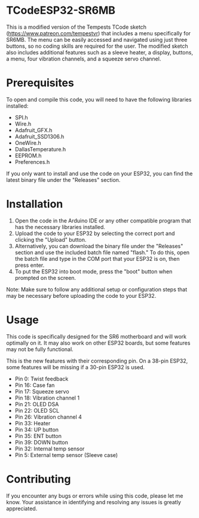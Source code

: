 # TCodeESP32-SR6MB
This is a modified version of the Tempests TCode sketch (https://www.patreon.com/tempestvr) that includes a menu specifically for SR6MB. The menu can be easily accessed and navigated using just three buttons, so no coding skills are required for the user. The modified sketch also includes additional features such as a sleeve heater, a display, buttons, a menu, four vibration channels, and a squeeze servo channel.

# Prerequisites
<p>To open and compile this code, you will need to have the following libraries installed:</p>

<ul>
  <li>SPI.h</li>
  <li>Wire.h</li>
  <li>Adafruit_GFX.h</li>
  <li>Adafruit_SSD1306.h</li>
  <li>OneWire.h</li>
  <li>DallasTemperature.h</li>
  <li>EEPROM.h</li>
  <li>Preferences.h</li>
</ul>

<p>If you only want to install and use the code on your ESP32, you can find the latest binary file under the "Releases" section.</p>

# Installation

<ol>
  <li>Open the code in the Arduino IDE or any other compatible program that has the necessary libraries installed.</li>
  <li>Upload the code to your ESP32 by selecting the correct port and clicking the "Upload" button.</li>
  <li>Alternatively, you can download the binary file under the "Releases" section and use the included batch file named "flash." To do this, open the batch file and type in the COM port that your ESP32 is on, then press enter.</li>
  <li>To put the ESP32 into boot mode, press the "boot" button when prompted on the screen.</li>
</ol>

<p>Note: Make sure to follow any additional setup or configuration steps that may be necessary before uploading the code to your ESP32.</p>

# Usage
This code is specifically designed for the SR6 motherboard and will work optimally on it. It may also work on other ESP32 boards, but some features may not be fully functional.

This is the new features with their corresponding pin. On a 38-pin ESP32, some features will be missing if a 30-pin ESP32 is used.
<ul>
  <li>Pin 0: Twist feedback</li>
  <li>Pin 16: Case fan</li>
  <li>Pin 17: Squeeze servo</li>
  <li>Pin 18: Vibration channel 1</li>
  <li>Pin 21: OLED DSA</li>
  <li>Pin 22: OLED SCL</li>
  <li>Pin 26: Vibration channel 4</li>
  <li>Pin 33: Heater</li>
  <li>Pin 34: UP button</li>
  <li>Pin 35: ENT button</li>
  <li>Pin 39: DOWN button</li>
  <li>Pin 32: Internal temp sensor</li>
  <li>Pin 5: External temp sensor (Sleeve case)</li>
</ul>

# Contributing
If you encounter any bugs or errors while using this code, please let me know. Your assistance in identifying and resolving any issues is greatly appreciated.
